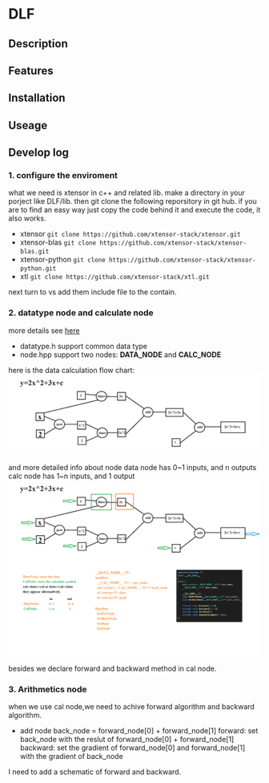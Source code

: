 # DLF

## Description

## Features

## Installation

## Useage

## Develop log

### 1. configure the enviroment

what we need is xtensor in c++ and related lib.
make a directory in your porject like DLF/lib. then git clone the following reporsitory in git hub.
if you are to find an easy way just copy the code behind it and execute the code, it also works.

- xtensor `git clone https://github.com/xtensor-stack/xtensor.git`
- xtensor-blas `git clone https://github.com/xtensor-stack/xtensor-blas.git`
- xtensor-python `git clone https://github.com/xtensor-stack/xtensor-python.git`
- xtl `git clone https://github.com/xtensor-stack/xtl.git`

next turn to vs add them include file to the contain.

### 2. datatype node and calculate node

more details see [here](https://www.cnblogs.com/devilmaycry812839668/p/16900550.html)

- datatype.h support common data type
- node.hpp support two nodes: **DATA_NODE** and **CALC_NODE**

here is the data calculation flow chart:
![alt text](images/autoDifferentiation.png)

and more detailed info about node
data node has 0~1 inputs, and n outputs
calc node has 1~n inputs, and 1 output
![alt text](images/nodes.png)

besides we declare forward and backward method in cal node.

### 3. Arithmetics node

when we use cal node,we need to achive forward algorithm and backward algorithm.

- add node
  back_node = forward_node[0] + forward_node[1]
  forward: set back_node with the reslut of forward_node[0] + forward_node[1]
  backward: set the gradient of forward_node[0] and forward_node[1] with the gradient of back_node

I need to add a schematic of forward and backward.
